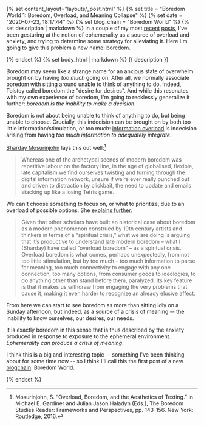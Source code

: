 {% set content_layout="layouts/_post.html" %}
{% set title = "Boredom World 1: Boredom, Overload, and Meaning Collapse" %}
{% set date = "2020-07-23, 18:17:44" %}
{% set blog_chain = "Boredom World" %}
{% set description | markdown %}
In a couple of my most [recent][web-service] [posts][bus-ticket], I've been gesturing at the notion of ephemerality as a source of overload and anxiety, and trying to determine some strategy for alleviating it. Here I'm going to give this problem a new name: boredom.

[web-service]: https://jpeoples.github.io/blog/2019/11/service-anxiety-information-overload/
[bus-ticket]: https://jpeoples.github.io/blog/2019/12/ephemerality-bus-ticket-theory-of-genius/

{% endset %}
{% set body_html | markdown %}
{{ description }}

Boredom may seem like a strange name for an anxious state of overwhelm brought on by having _too much_ going on. After all, we normally associate boredom with sitting around unable to think of anything to do. Indeed, Tolstoy called boredom the "desire for desires". And while this resonates with my own experience of boredom, I'm going to recklessly generalize it further: _boredom is the inability to make a decision_.

Boredom is not about being unable to think of anything to do, but being unable to choose. Crucially, this indecision can be brought on by both too little information/stimulation, or too much: [information overload][wiki-info-overload] is indecision arising from having _too much information to adequately integrate_.

[wiki-info-overload]: https://en.wikipedia.org/wiki/Information_overload

[Sharday Mosurinjohn][sharday] lays this out well:[^1]

> Whereas one of the archetypal scenes of modern boredom was repetitive labour on the factory line, in the age of globalised, flexible, late capitalism we find ourselves twisting and turning through the digital information network, unsure if we’re ever really punched out and driven to distraction by clickbait, the need to update and emails stacking up like a losing Tetris game. 

[sharday]: https://www.queensu.ca/religion/people/faculty/sharday-c-mosurinjohn
[^1]: Mosurinjohn, S. “Overload, Boredom, and the Aesthetics of Texting.” In Michael E. Gardiner and Julian Jason Haladyn (Eds.), The Boredom Studies Reader: Frameworks and Perspectives, pp. 143-156. New York: Routledge, 2016.



We can't choose something to focus on, or what to prioritize, due to an overload of possible options. She [explains further][for-boredom-about]:

> Given that other scholars have built an historical case about boredom as a modern phenomenon construed by 19th century artists and thinkers in terms of a “spiritual crisis,” what we are doing is arguing that it’s productive to understand late modern boredom – what I (Sharday) have called “overload boredom” – as a spiritual crisis. Overload boredom is what comes, perhaps unexpectedly, from not too little stimulation, but by too much – too much information to parse for meaning, too much connectivity to engage with any one connection, too many options, from consumer goods to ideologies, to do anything other than stand before them, paralyzed. Its key feature is that it makes us withdraw from engaging the very problems that cause it, making it even harder to recognize an already elusive affect.

[for-boredom-about]: http://forboredom.com/about-the-project/

From here we can start to see boredom as more than sitting idly on a Sunday afternoon, but indeed, as a source of a crisis of meaning -- the inability to know ourselves, our desires, our needs.

It is exactly boredom in this sense that is thus described by the anxiety produced in response to exposure to the ephemeral environment. _Ephemerality can produce a crisis of meaning_.

I think this is a big and interesting topic -- something I've been thinking about for some time now -- so I think I'll call this the first post of a new [blogchain][blog-chain]: Boredom World.

[blog-chain]: https://tomcritchlow.com/2019/07/17/blogchains/
{% endset %}
